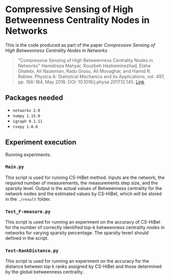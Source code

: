 # Compressive Sensing of High Betweenness Centrality Nodes in Networks

This is the code produced as part of the paper _Compressive Sensing of High Betweenness Centrality Nodes in Networks_ 

> "Compressive Sensing of High Betweenness Centrality Nodes in Networks"
> Hamidreza Mahyar, Rouzbeh Hasheminezhad, Elahe Ghalebi, Ali Nazemian, Radu Grosu, Ali Movaghar, and Hamid R. Rabiee. Physica A: Statistical Mechanics and its Applications, vol. 497, pp. 166-184, May 2018. DOI: 10.1016/j.physa.2017.12.145. [Link](https://www.sciencedirect.com/science/article/pii/S0378437117313948)

## Packages needed

 - `networkx 2.0`
 - `numpy 1.15.0`
 - `igraph 0.1.11`
 - `cvxpy 1.0.6`

## Experiment execution

Running experiments:

### `Main.py`

This script is used for running CS-HiBet method. Inputs are the network, the required number of measurements, the measurements step size, and the sparsity level. Output is the actual values of Betweenness centrality for the network nodes and the estimated values by CS-HiBet, which will be stored in the `./result` folder. 

### `Test_F-measure.py`

This script is used for running an experiment on the accuracy of CS-HiBet for the number of correctly identified top-k betweenness centrality nodes in networks for varying sparsity percentage. The sparsity leverl should defined in the script.

### `Test-RankDistance.py`

This script is used for running an experiment on the accuracy for the distance between top k ranks assigned by CS-HiBet and those determined by the global betweenness centrality.

